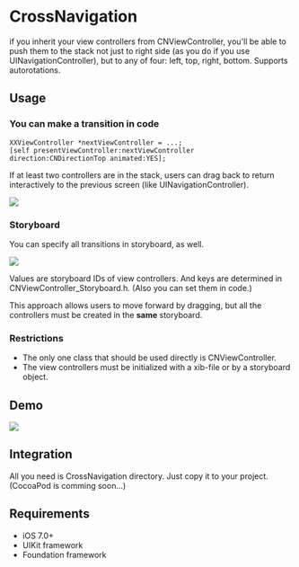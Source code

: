 # CrossNavigation

if you inherit your view controllers from CNViewController, you'll be able to push them to the stack not just to right side (as you do if you use UINavigationController), but to any of four: left, top, right, bottom. Supports autorotations.

## Usage

### You can make a transition in code

``` objc
XXViewController *nextViewController = ...;
[self presentViewController:nextViewController direction:CNDirectionTop animated:YES];
```

If at least two controllers are in the stack, users can drag back to return interactively to the previous screen (like UINavigationController).

![](https://github.com/artemstepanenko/CrossNavigation/blob/master/demo_present.gif)

### Storyboard

You can specify all transitions in storyboard, as well.

![](https://github.com/artemstepanenko/CrossNavigation/blob/master/demo_storyboard_inspector.png)

Values are storyboard IDs of view controllers. And keys are determined in CNViewController_Storyboard.h. (Also you can set them in code.)

This approach allows users to move forward by dragging, but all the controllers must be created in the **same** storyboard.

### Restrictions

- The only one class that should be used directly is CNViewController.
- The view controllers must be initialized with a xib-file or by a storyboard object.

## Demo

![](https://github.com/artemstepanenko/CrossNavigation/blob/master/demo_storyboard.gif)

## Integration

All you need is CrossNavigation directory. Just copy it to your project.
(CocoaPod is comming soon...)

## Requirements

- iOS 7.0+
- UIKit framework
- Foundation framework
